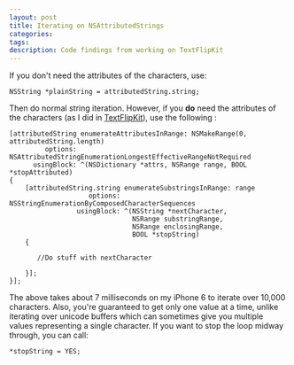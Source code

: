 ```yaml
---
layout: post
title: Iterating on NSAttributedStrings
categories: 
tags:
description: Code findings from working on TextFlipKit
---
```


If you don't need the attributes of the characters, use:


    NSString *plainString = attributedString.string;

Then do normal string iteration. However, if you **do** need the attributes of the characters (as I did in [TextFlipKit]), use the following :

    [attributedString enumerateAttributesInRange: NSMakeRange(0, attributedString.length)
             options: NSAttributedStringEnumerationLongestEffectiveRangeNotRequired 
          usingBlock: ^(NSDictionary *attrs, NSRange range, BOOL *stopAttributed)
    {
        [attributedString.string enumerateSubstringsInRange: range 
                        options: NSStringEnumerationByComposedCharacterSequences 
                     usingBlock: ^(NSString *nextCharacter, 
                                   NSRange substringRange, 
                                   NSRange enclosingRange, 
                                   BOOL *stopString)
        {

           //Do stuff with nextCharacter

        }];
    }];

The above takes about 7 milliseconds on my iPhone 6 to iterate over 10,000 characters. Also, you're guaranteed to get only one value at a time, unlike iterating over unicode buffers which can sometimes give you multiple values representing a single character. If you want to stop the loop midway through, you can call:

 
    *stopString = YES;










[TextFlipKit]: https://github.com/andrewschreiber/TextFlipKit


